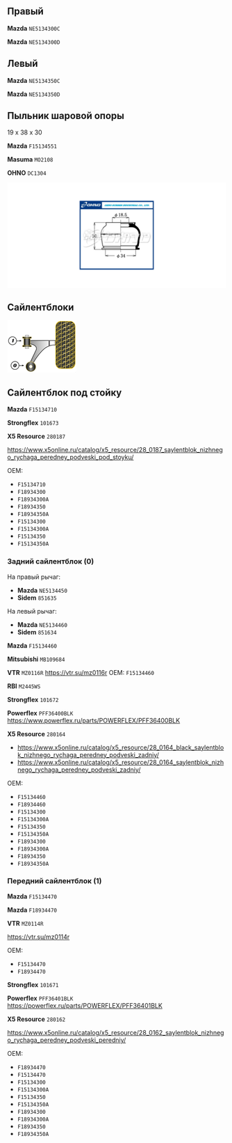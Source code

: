 ## Правый

__Mazda__ `NE5134300C`

__Mazda__ `NE5134300D`

## Левый

__Mazda__ `NE5134350C`

__Mazda__ `NE5134350D`

## Пыльник шаровой опоры

19 x 38 x 30

__Mazda__ `F15134551`

__Masuma__ `MO2108`

__OHNO__ `DC1304`

![alt text](img/OHNO_DC1304.png)

## Сайлентблоки

![alt text](img/Powerflex_front_bottom.png)

## Сайлентблок под стойку

__Mazda__ `F15134710`

__Strongflex__ `101673`

__X5 Resource__ `280187`

https://www.x5online.ru/catalog/x5_resource/28_0187_saylentblok_nizhnego_rychaga_peredney_podveski_pod_stoyku/

OEM:

- `F15134710`
- `F18934300`
- `F18934300A`
- `F18934350`
- `F18934350A`
- `F15134300`
- `F15134300A`
- `F15134350`
- `F15134350A`

### Задний сайлентблок (0)

На правый рычаг:

- __Mazda__ `NE5134450`
- __Sidem__ `851635`

На левый рычаг:

- __Mazda__ `NE5134460`
- __Sidem__ `851634`

__Mazda__ `F15134460`

__Mitsubishi__ `MB109684`

__VTR__ `MZ0116R` https://vtr.su/mz0116r OEM: `F15134460`

__RBI__ `M2445WS`

__Strongflex__ `101672`

__Powerflex__ `PFF36400BLK` https://www.powerflex.ru/parts/POWERFLEX/PFF36400BLK

__X5 Resource__ `280164`

- https://www.x5online.ru/catalog/x5_resource/28_0164_black_saylentblok_nizhnego_rychaga_peredney_podveski_zadniy/
- https://www.x5online.ru/catalog/x5_resource/28_0164_saylentblok_nizhnego_rychaga_peredney_podveski_zadniy/

OEM:

- `F15134460`
- `F18934460`
- `F15134300`
- `F15134300A`
- `F15134350`
- `F15134350A`
- `F18934300`
- `F18934300A`
- `F18934350`
- `F18934350A`

### Передний сайлентблок (1)

__Mazda__ `F15134470`

__Mazda__ `F18934470`

__VTR__ `MZ0114R`

https://vtr.su/mz0114r

OEM:

- `F15134470`
- `F18934470`

__Strongflex__ `101671`

__Powerflex__ `PFF36401BLK` https://powerflex.ru/parts/POWERFLEX/PFF36401BLK

__X5 Resource__ `280162`

https://www.x5online.ru/catalog/x5_resource/28_0162_saylentblok_nizhnego_rychaga_peredney_podveski_peredniy/

OEM:

- `F18934470`
- `F15134470`
- `F15134300`
- `F15134300A`
- `F15134350`
- `F15134350A`
- `F18934300`
- `F18934300A`
- `F18934350`
- `F18934350A`
